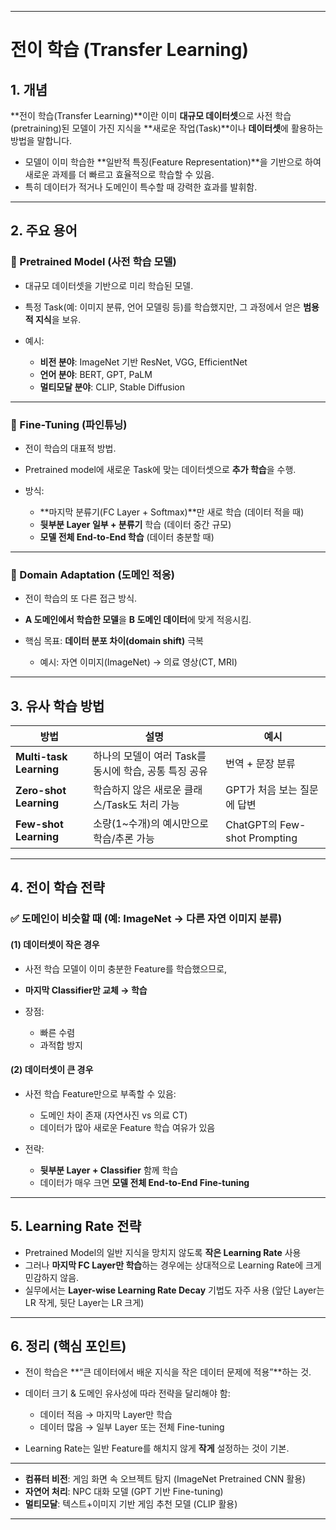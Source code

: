 
---

# 전이 학습 (Transfer Learning)

## 1. 개념

**전이 학습(Transfer Learning)**이란
이미 **대규모 데이터셋**으로 사전 학습(pretraining)된 모델이 가진 지식을
**새로운 작업(Task)**이나 **데이터셋**에 활용하는 방법을 말합니다.

* 모델이 이미 학습한 **일반적 특징(Feature Representation)**을 기반으로 하여
  새로운 과제를 더 빠르고 효율적으로 학습할 수 있음.
* 특히 데이터가 적거나 도메인이 특수할 때 강력한 효과를 발휘함.

---

## 2. 주요 용어

### 📌 Pretrained Model (사전 학습 모델)

* 대규모 데이터셋을 기반으로 미리 학습된 모델.
* 특정 Task(예: 이미지 분류, 언어 모델링 등)를 학습했지만,
  그 과정에서 얻은 **범용적 지식**을 보유.
* 예시:

  * **비전 분야**: ImageNet 기반 ResNet, VGG, EfficientNet
  * **언어 분야**: BERT, GPT, PaLM
  * **멀티모달 분야**: CLIP, Stable Diffusion

---

### 📌 Fine-Tuning (파인튜닝)

* 전이 학습의 대표적 방법.
* Pretrained model에 새로운 Task에 맞는 데이터셋으로 **추가 학습**을 수행.
* 방식:

  * **마지막 분류기(FC Layer + Softmax)**만 새로 학습 (데이터 적을 때)
  * **뒷부분 Layer 일부 + 분류기** 학습 (데이터 중간 규모)
  * **모델 전체 End-to-End 학습** (데이터 충분할 때)

---

### 📌 Domain Adaptation (도메인 적응)

* 전이 학습의 또 다른 접근 방식.
* **A 도메인에서 학습한 모델**을
  **B 도메인 데이터**에 맞게 적응시킴.
* 핵심 목표: **데이터 분포 차이(domain shift)** 극복

  * 예시: 자연 이미지(ImageNet) → 의료 영상(CT, MRI)

---

## 3. 유사 학습 방법

| 방법                      | 설명                                | 예시                          |
| ----------------------- | --------------------------------- | --------------------------- |
| **Multi-task Learning** | 하나의 모델이 여러 Task를 동시에 학습, 공통 특징 공유 | 번역 + 문장 분류                  |
| **Zero-shot Learning**  | 학습하지 않은 새로운 클래스/Task도 처리 가능       | GPT가 처음 보는 질문에 답변           |
| **Few-shot Learning**   | 소량(1~수개)의 예시만으로 학습/추론 가능          | ChatGPT의 Few-shot Prompting |

---

## 4. 전이 학습 전략

### ✅ 도메인이 비슷할 때 (예: ImageNet → 다른 자연 이미지 분류)

#### (1) 데이터셋이 작은 경우

* 사전 학습 모델이 이미 충분한 Feature를 학습했으므로,
* **마지막 Classifier만 교체 → 학습**
* 장점:

  * 빠른 수렴
  * 과적합 방지

#### (2) 데이터셋이 큰 경우

* 사전 학습 Feature만으로 부족할 수 있음:

  * 도메인 차이 존재 (자연사진 vs 의료 CT)
  * 데이터가 많아 새로운 Feature 학습 여유가 있음
* 전략:

  * **뒷부분 Layer + Classifier** 함께 학습
  * 데이터가 매우 크면 **모델 전체 End-to-End Fine-tuning**

---

## 5. Learning Rate 전략

* Pretrained Model의 일반 지식을 망치지 않도록 **작은 Learning Rate** 사용
* 그러나 **마지막 FC Layer만 학습**하는 경우에는
  상대적으로 Learning Rate에 크게 민감하지 않음.
* 실무에서는 **Layer-wise Learning Rate Decay** 기법도 자주 사용
  (앞단 Layer는 LR 작게, 뒷단 Layer는 LR 크게)

---

## 6. 정리 (핵심 포인트)

* 전이 학습은 **“큰 데이터에서 배운 지식을 작은 데이터 문제에 적용”**하는 것.
* 데이터 크기 & 도메인 유사성에 따라 전략을 달리해야 함:

  * 데이터 적음 → 마지막 Layer만 학습
  * 데이터 많음 → 일부 Layer 또는 전체 Fine-tuning
* Learning Rate는 일반 Feature를 해치지 않게 **작게** 설정하는 것이 기본.

---


* **컴퓨터 비전**: 게임 화면 속 오브젝트 탐지 (ImageNet Pretrained CNN 활용)
* **자연어 처리**: NPC 대화 모델 (GPT 기반 Fine-tuning)
* **멀티모달**: 텍스트+이미지 기반 게임 추천 모델 (CLIP 활용)

---



